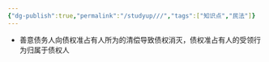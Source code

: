 ```yaml
---
{"dg-publish":true,"permalink":"/studyup///","tags":["知识点","民法"]}
---
```


- 善意债务人向债权准占有人所为的清偿导致债权消灭，债权准占有人的受领行为归属于债权人